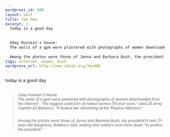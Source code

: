 ```yaml
--- 
wordpress_id: 488
layout: post
title: tee hee
excerpt: |-
  today is a good day
  
  
  Uday Hussein's house:
  The walls of a gym were plastered with photographs of women downloaded from the Internet - "the biggest collection of naked women I?d ever seen," said US army Captain Ed Ballanco. "It looked like something at the Playboy Mansion." 
  
  Among the photos were those of Jenna and Barbara Bush, the president...
tags: internet, women, bush
wordpress_url: http://new.nata2.org/?p=488
---
```

today is a good day<br/>
<br/>
<blockquote><small>
Uday Hussein's house:<br/>
<i>The walls of a gym were plastered with photographs of women downloaded from the Internet - "the biggest collection of naked women I?d ever seen," said US army Captain Ed Ballanco. "It looked like something at the Playboy Mansion." <br/>

<br/>Among the photos were those of Jenna and Barbara Bush, the president?s twin 21-year-old daughters, Ballanco said, adding that soldiers took them down "to protect the president." </i>
</blockquote>
